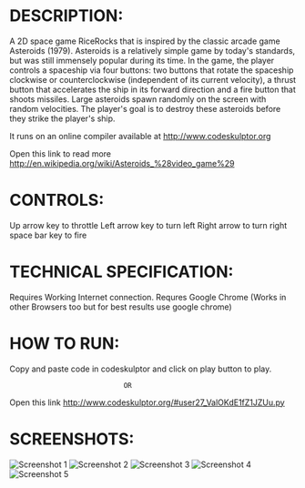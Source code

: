 DESCRIPTION:
=============

A 2D space game RiceRocks that is inspired by the classic arcade game Asteroids (1979). Asteroids is a relatively simple game by today's standards, but was still immensely popular during its time. In the game, the player controls a spaceship via four buttons: two buttons that rotate the spaceship clockwise or counterclockwise (independent of its current velocity), a thrust button that accelerates the ship in its forward direction and a fire button that shoots missiles. Large asteroids spawn randomly on the screen with random velocities. The player's goal is to destroy these asteroids before they strike the player's ship.

It runs on an online compiler available at http://www.codeskulptor.org

Open this link to read more http://en.wikipedia.org/wiki/Asteroids_%28video_game%29


CONTROLS:
==========

Up arrow key to throttle
Left arrow key to turn left
Right arrow to turn right
space bar key to fire

TECHNICAL SPECIFICATION:
=========================

Requires Working Internet connection.
Requres Google Chrome (Works in other Browsers too but for best results use google chrome)


HOW TO RUN:
============

Copy and paste code in codeskulptor and click on play button to play.

                                OR

Open this link http://www.codeskulptor.org/#user27_ValOKdE1fZ1JZUu.py


SCREENSHOTS:
=============

![Screenshot 1](https://raw.github.com/aman400/Asteroids/master/Screenshots/Screenshot%20from%202013-12-15%2018:13:34.png)
![Screenshot 2](https://raw.github.com/aman400/Asteroids/master/Screenshots/Screenshot%20from%202013-12-15%2018:14:11.png)
![Screenshot 3](https://raw.github.com/aman400/Asteroids/master/Screenshots/Screenshot%20from%202013-12-15%2018:14:17.png)
![Screenshot 4](https://raw.github.com/aman400/Asteroids/master/Screenshots/Screenshot%20from%202013-12-15%2018:14:21.png)
![Screenshot 5](https://raw.github.com/aman400/Asteroids/master/Screenshots/Screenshot%20from%202013-12-15%2018:14:45.png)
